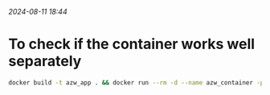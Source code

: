 _2024-08-11  18:44_

# To check if the container works well separately
```bash
docker build -t azw_app . && docker run --rm -d --name azw_container -p 3000:3000 azw_app
```
